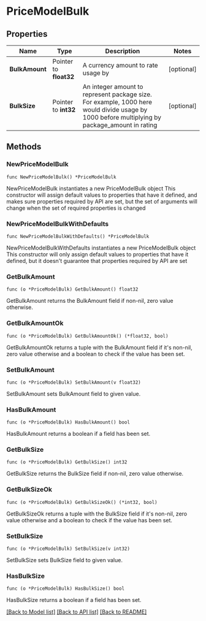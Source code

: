 # PriceModelBulk

## Properties

Name | Type | Description | Notes
------------ | ------------- | ------------- | -------------
**BulkAmount** | Pointer to **float32** | A currency amount to rate usage by | [optional] 
**BulkSize** | Pointer to **int32** | An integer amount to represent package size. For example, 1000 here would divide usage by 1000 before multiplying by package_amount in rating | [optional] 

## Methods

### NewPriceModelBulk

`func NewPriceModelBulk() *PriceModelBulk`

NewPriceModelBulk instantiates a new PriceModelBulk object
This constructor will assign default values to properties that have it defined,
and makes sure properties required by API are set, but the set of arguments
will change when the set of required properties is changed

### NewPriceModelBulkWithDefaults

`func NewPriceModelBulkWithDefaults() *PriceModelBulk`

NewPriceModelBulkWithDefaults instantiates a new PriceModelBulk object
This constructor will only assign default values to properties that have it defined,
but it doesn't guarantee that properties required by API are set

### GetBulkAmount

`func (o *PriceModelBulk) GetBulkAmount() float32`

GetBulkAmount returns the BulkAmount field if non-nil, zero value otherwise.

### GetBulkAmountOk

`func (o *PriceModelBulk) GetBulkAmountOk() (*float32, bool)`

GetBulkAmountOk returns a tuple with the BulkAmount field if it's non-nil, zero value otherwise
and a boolean to check if the value has been set.

### SetBulkAmount

`func (o *PriceModelBulk) SetBulkAmount(v float32)`

SetBulkAmount sets BulkAmount field to given value.

### HasBulkAmount

`func (o *PriceModelBulk) HasBulkAmount() bool`

HasBulkAmount returns a boolean if a field has been set.

### GetBulkSize

`func (o *PriceModelBulk) GetBulkSize() int32`

GetBulkSize returns the BulkSize field if non-nil, zero value otherwise.

### GetBulkSizeOk

`func (o *PriceModelBulk) GetBulkSizeOk() (*int32, bool)`

GetBulkSizeOk returns a tuple with the BulkSize field if it's non-nil, zero value otherwise
and a boolean to check if the value has been set.

### SetBulkSize

`func (o *PriceModelBulk) SetBulkSize(v int32)`

SetBulkSize sets BulkSize field to given value.

### HasBulkSize

`func (o *PriceModelBulk) HasBulkSize() bool`

HasBulkSize returns a boolean if a field has been set.


[[Back to Model list]](../README.md#documentation-for-models) [[Back to API list]](../README.md#documentation-for-api-endpoints) [[Back to README]](../README.md)


